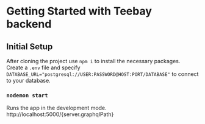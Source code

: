 # Getting Started with Teebay backend

## Initial Setup

After cloning the project use `npm i` to install the necessary packages.<br>
Create a `.env` file and specify `DATABASE_URL="postgresql://USER:PASSWORD@HOST:PORT/DATABASE"` to connect to your database.

### `nodemon start`

Runs the app in the development mode.
http://localhost:5000/{server.graphqlPath}

